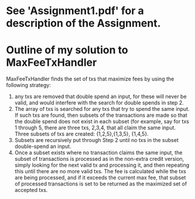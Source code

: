 # See 'Assignment1.pdf' for a description of the Assignment.

# Outline of my solution to MaxFeeTxHandler

MaxFeeTxHandler finds the set of txs that maximize fees by using the following strategy:

1.  any txs are removed that double spend an input, for these will never be valid, and would interfere with the search for double spends in step 2.
2.  The array of txs is searched for any txs that try to spend the same input. If such txs are found, then subsets of the transactions are made so that the double spend does not exist in each subset (for example, say for txs 1 through 5, there are three txs, 2,3,4, that all claim the same input. Three subsets of txs are created: {1,2,5},{1,3,5}, {1,4,5}.
3.  Subsets are recursively put through Step 2 until no txs in the subset double-spend an input.
4.  Once a subset exists where no transaction claims the same input, the subset of transactions is processed as in the non-extra credit version, simply looking for the next valid tx and processing it, and then repeating this until there are no more valid txs. The fee is calculated while the txs are being processed, and if it exceeds the current max fee, that subset of processed transactions is set to be returned as the maximized set of accepted txs.
